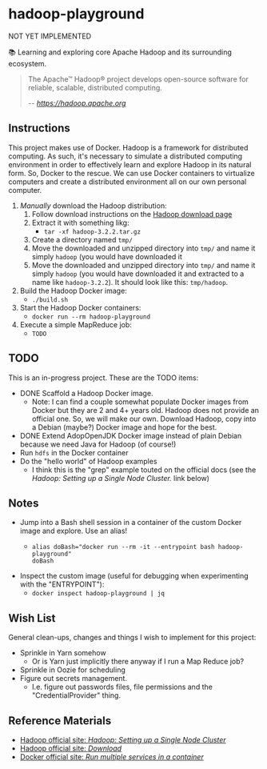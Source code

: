 # hadoop-playground

NOT YET IMPLEMENTED

📚 Learning and exploring core Apache Hadoop and its surrounding ecosystem.

> The Apache™ Hadoop® project develops open-source software for reliable, scalable, distributed computing.
>
>  -- <cite>https://hadoop.apache.org</cite>

## Instructions

This project makes use of Docker. Hadoop is a framework for distributed computing. As such, it's necessary to simulate
a distributed computing environment in order to effectively learn and explore Hadoop in its natural form. So, Docker to
the rescue. We can use Docker containers to virtualize computers and create a distributed environment all on our own
personal computer.

1. *Manually* download the Hadoop distribution:
    1. Follow download instructions on the [Hadoop download page](https://hadoop.apache.org/releases.html)
    1. Extract it with something likg:
       * `tar -xf hadoop-3.2.2.tar.gz`
    1. Create a directory named `tmp/`
    1. Move the downloaded and unzipped directory into `tmp/` and name it simply `hadoop` (you would have downloaded it
    1. Move the downloaded and unzipped directory into `tmp/` and name it simply `hadoop` (you would have downloaded it
       and extracted to a name like `hadoop-3.2.2`). It should look like this: `tmp/hadoop`.
1. Build the Hadoop Docker image:
   * `./build.sh`
1. Start the Hadoop Docker containers:
   * `docker run --rm hadoop-playground`
1. Execute a simple MapReduce job:
   * `TODO`

## TODO

This is an in-progress project. These are the TODO items:

* DONE Scaffold a Hadoop Docker image.
  * Note: I can find a couple somewhat populate Docker images from Docker but they are 2 and 4+ years old. Hadoop does
    not provide an official one. So, we will make our own. Download Hadoop, copy into a Debian (maybe?) Docker image
    and hope for the best.
* DONE Extend AdopOpenJDK Docker image instead of plain Debian because we need Java for Hadoop (of course!)
* Run `hdfs` in the Docker container
* Do the "hello world" of Hadoop examples
  * I think this is the "grep" example touted on the official docs (see the *Hadoop: Setting up a Single Node Cluster.*
    link below)

## Notes

* Jump into a Bash shell session in a container of the custom Docker image and explore. Use an alias!
    * ```
      alias doBash="docker run --rm -it --entrypoint bash hadoop-playground"
      doBash
      ```
* Inspect the custom image (useful for debugging when experimenting with the "ENTRYPOINT"):
    * `docker inspect hadoop-playground | jq`

## Wish List

General clean-ups, changes and things I wish to implement for this project:

* Sprinkle in Yarn somehow
  * Or is Yarn just implicitly there anyway if I run a Map Reduce job?
* Sprinkle in Oozie for scheduling
* Figure out secrets management.
  * I.e. figure out passwords files, file permissions and the "CredentialProvider" thing.

    
## Reference Materials

* [Hadoop official site: *Hadoop: Setting up a Single Node Cluster*](https://hadoop.apache.org/docs/stable/hadoop-project-dist/hadoop-common/SingleCluster.html)
* [Hadoop official site: *Download*](https://hadoop.apache.org/releases.html)
* [Docker official site: *Run multiple services in a container*](https://docs.docker.com/config/containers/multi-service_container/)
